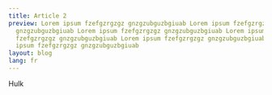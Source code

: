 ```yaml
---
title: Article 2
preview: Lorem ipsum fzefgzrgzgz gnzgzubguzbgiuab Lorem ipsum fzefgzrgzgz
  gnzgzubguzbgiuab Lorem ipsum fzefgzrgzgz gnzgzubguzbgiuab Lorem ipsum
  fzefgzrgzgz gnzgzubguzbgiuab Lorem ipsum fzefgzrgzgz gnzgzubguzbgiuab Lorem
  ipsum fzefgzrgzgz gnzgzubguzbgiuab
layout: blog
lang: fr
---
```

Hulk
